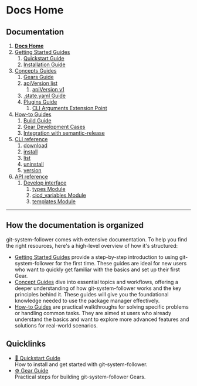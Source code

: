 # Docs Home
## Documentation
1. **[Docs Home](docs_home.md)**
2. [Getting Started Guides](getting_started.md)  
   1. [Quickstart Guide](getting_started/quickstart.md)
   2. [Installation Guide](getting_started/installation.md)
3. [Concepts Guides](concepts.md)  
   1. [Gears Guide](concepts/gears.md)
   2. [apiVersion list](concepts/api_version_list.md)
      1. [apiVersion v1](concepts/api_version_list/v1.md) 
   3. [.state.yaml Guide](concepts/state.md)
   4. [Plugins Guide](concepts/plugins.md)
      1. [CLI Arguments Extension Point](concepts/plugins/cli_arguments.md) 
4. [How-to Guides](how_to.md)  
   1. [Build Guide](how_to/build.md)
   2. [Gear Development Cases](how_to/gear_development_cases.md)
   3. [Integration with semantic-release](how_to/integration_with_semantic_release.md)
5. [CLI reference](cli_reference.md) 
   1. [download](cli_reference/download.md)
   2. [install](cli_reference/install.md) 
   3. [list](cli_reference/list.md)
   4. [uninstall](cli_reference/uninstall.md)
   5. [version](cli_reference/version.md)
6. [API reference](api_reference.md)  
   1. [Develop interface](api_reference/develop_interface.md)  
      1. [types Module](api_reference/develop_interface/types.md)
      2. [cicd_variables Module](api_reference/develop_interface/cicd_variables.md)
      3. [templates Module](api_reference/develop_interface/templates.md)

---

## How the documentation is organized
git-system-follower comes with extensive documentation. To help you find the right resources, here's a high-level overview of how it's structured:

* [Getting Started Guides](getting_started.md) provide a step-by-step introduction to using git-system-follower for the first time. 
These guides are ideal for new users who want to quickly get familiar with the basics and set up their first Gear.
* [Concept Guides](concepts.md) dive into essential topics and workflows, offering a deeper understanding of how
git-system-follower works and the key principles behind it. These guides will give you the foundational knowledge
needed to use the package manager effectively.
* [How-to Guides](how_to.md) are practical walkthroughs for solving specific problems or handling common tasks.
They are aimed at users who already understand the basics and want to explore more advanced features and
solutions for real-world scenarios.

## Quicklinks
* [:wrench: Quickstart Guide](getting_started/quickstart.md)  
How to install and get started with git-system-follower.
* [:gear: Gear Guide](concepts/gears.md)  
Practical steps for building git-system-follower Gears.